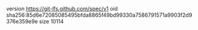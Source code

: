 version https://git-lfs.github.com/spec/v1
oid sha256:85d6e72085085495bfda8865f49bd99330a7586791571a9903f2d9376e359e9e
size 10114
